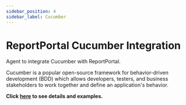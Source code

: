 ```yaml
---
sidebar_position: 4
sidebar_label: Cucumber
---
```


# ReportPortal Cucumber Integration

Agent to integrate Cucumber with ReportPortal.

Cucumber is a popular open-source framework for behavior-driven development (BDD) which allows developers, testers, and business stakeholders to work together and define an application's behavior.

**Click [here](https://github.com/reportportal/agent-java-cucumber) to see details and examples.**
